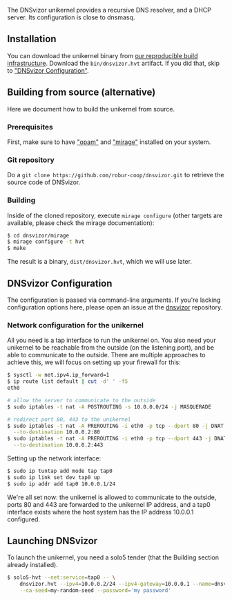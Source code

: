 The DNSvizor unikernel provides a recursive DNS resolver, and a DHCP server. Its
configuration is close to dnsmasq.

## Installation

You can download the unikernel binary from [our reproducible build infrastructure](https://builds.robur.coop/job/dnsvizor/build/latest). Download the `bin/dnsvizor.hvt` artifact.
If you did that, skip to ["DNSvizor Configuration"](#dnsvizor-configuration).

## Building from source (alternative)

Here we document how to build the unikernel from source.

### Prerequisites

First, make sure to have ["opam"](https://opam.ocaml.org) and
["mirage"](https://mirage.io) installed on your system.

### Git repository

Do a `git clone https://github.com/robur-coop/dnsvizor.git` to retrieve the
source code of DNSvizor.

### Building

Inside of the cloned repository, execute `mirage configure` (other targets are
available, please check the mirage documentation):

```sh
$ cd dnsvizor/mirage
$ mirage configure -t hvt
$ make
```

The result is a binary, `dist/dnsvizor.hvt`, which we will use later.

## DNSvizor Configuration

The configuration is passed via command-line arguments. If you're lacking
configuration options here, please open an issue at the
[dnsvizor](https://github.com/robur-coop/dnsvizor) repository.

### Network configuration for the unikernel

All you need is a tap interface to run the unikernel on. You also need your
unikernel to be reachable from the outside (on the listening port), and be able
to communicate to the outside. There are multiple approaches to achieve this,
we will focus on setting up your firewall for this:

```sh
$ sysctl -w net.ipv4.ip_forward=1
$ ip route list default | cut -d' ' -f5
eth0

# allow the server to communicate to the outside
$ sudo iptables -t nat -A POSTROUTING -s 10.0.0.0/24 -j MASQUERADE

# redirect port 80, 443 to the unikernel
$ sudo iptables -t nat -A PREROUTING -i eth0 -p tcp --dport 80 -j DNAT \
  --to-destination 10.0.0.2:80
$ sudo iptables -t nat -A PREROUTING -i eth0 -p tcp --dport 443 -j DNAT \
  --to-destination 10.0.0.2:443
```

Setting up the network interface:

```sh
$ sudo ip tuntap add mode tap tap0
$ sudo ip link set dev tap0 up
$ sudo ip addr add tap0 10.0.0.1/24
```

We're all set now: the unikernel is allowed to communicate to the outside,
ports 80 and 443 are forwarded to the unikernel IP address, and a tap0 interface
exists where the host system has the IP address 10.0.0.1 configured.

## Launching DNSvizor

To launch the unikernel, you need a solo5 tender (that the Building section
already installed).

```sh
$ solo5-hvt --net:service=tap0 -- \
    dnsvizor.hvt --ipv4=10.0.0.2/24 --ipv4-gateway=10.0.0.1 --name=dnsvizor \
    --ca-seed=my-random-seed --password='my password'
```
